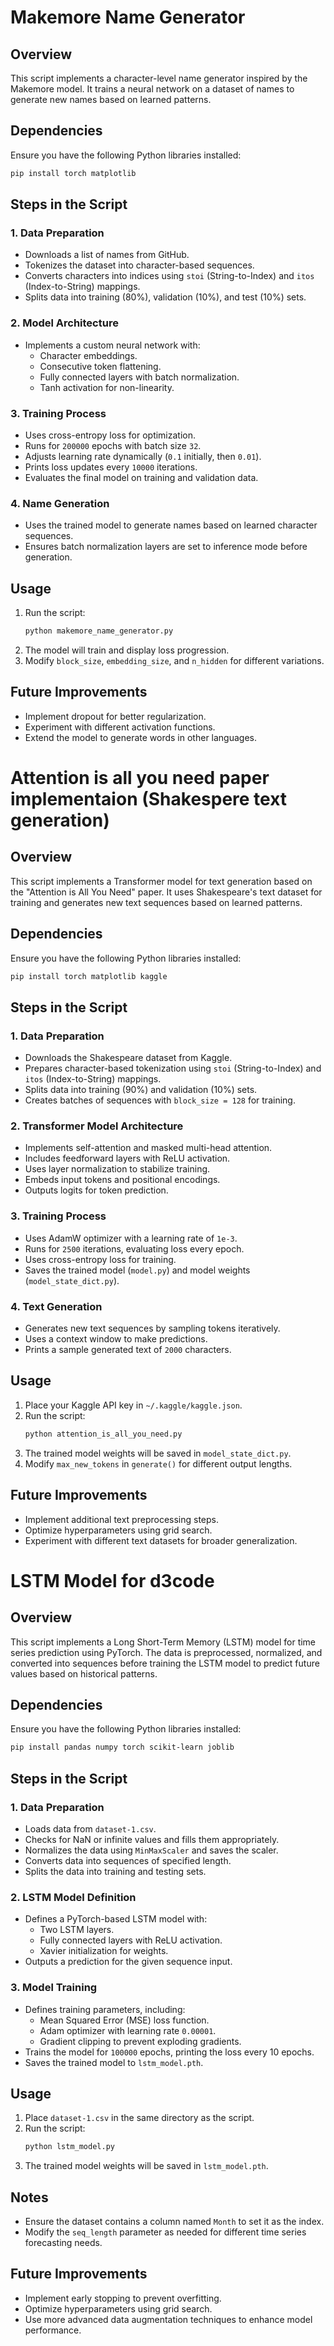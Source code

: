 # Makemore Name Generator

## Overview

This script implements a character-level name generator inspired by the Makemore model. It trains a neural network on a dataset of names to generate new names based on learned patterns.

## Dependencies

Ensure you have the following Python libraries installed:

```bash
pip install torch matplotlib
```

## Steps in the Script

### 1. Data Preparation

- Downloads a list of names from GitHub.
- Tokenizes the dataset into character-based sequences.
- Converts characters into indices using `stoi` (String-to-Index) and `itos` (Index-to-String) mappings.
- Splits data into training (80%), validation (10%), and test (10%) sets.

### 2. Model Architecture

- Implements a custom neural network with:
  - Character embeddings.
  - Consecutive token flattening.
  - Fully connected layers with batch normalization.
  - Tanh activation for non-linearity.

### 3. Training Process

- Uses cross-entropy loss for optimization.
- Runs for `200000` epochs with batch size `32`.
- Adjusts learning rate dynamically (`0.1` initially, then `0.01`).
- Prints loss updates every `10000` iterations.
- Evaluates the final model on training and validation data.

### 4. Name Generation

- Uses the trained model to generate names based on learned character sequences.
- Ensures batch normalization layers are set to inference mode before generation.

## Usage

1. Run the script:
   ```bash
   python makemore_name_generator.py
   ```
2. The model will train and display loss progression.
3. Modify `block_size`, `embedding_size`, and `n_hidden` for different variations.

## Future Improvements

- Implement dropout for better regularization.
- Experiment with different activation functions.
- Extend the model to generate words in other languages.

# Attention is all you need paper implementaion (Shakespere text generation)

## Overview

This script implements a Transformer model for text generation based on the "Attention is All You Need" paper. It uses Shakespeare's text dataset for training and generates new text sequences based on learned patterns.

## Dependencies

Ensure you have the following Python libraries installed:

```bash
pip install torch matplotlib kaggle
```

## Steps in the Script

### 1. Data Preparation

- Downloads the Shakespeare dataset from Kaggle.
- Prepares character-based tokenization using `stoi` (String-to-Index) and `itos` (Index-to-String) mappings.
- Splits data into training (90%) and validation (10%) sets.
- Creates batches of sequences with `block_size = 128` for training.

### 2. Transformer Model Architecture

- Implements self-attention and masked multi-head attention.
- Includes feedforward layers with ReLU activation.
- Uses layer normalization to stabilize training.
- Embeds input tokens and positional encodings.
- Outputs logits for token prediction.

### 3. Training Process

- Uses AdamW optimizer with a learning rate of `1e-3`.
- Runs for `2500` iterations, evaluating loss every epoch.
- Uses cross-entropy loss for training.
- Saves the trained model (`model.py`) and model weights (`model_state_dict.py`).

### 4. Text Generation

- Generates new text sequences by sampling tokens iteratively.
- Uses a context window to make predictions.
- Prints a sample generated text of `2000` characters.

## Usage

1. Place your Kaggle API key in `~/.kaggle/kaggle.json`.
2. Run the script:
   ```bash
   python attention_is_all_you_need.py
   ```
3. The trained model weights will be saved in `model_state_dict.py`.
4. Modify `max_new_tokens` in `generate()` for different output lengths.

## Future Improvements

- Implement additional text preprocessing steps.
- Optimize hyperparameters using grid search.
- Experiment with different text datasets for broader generalization.

# LSTM Model for d3code

## Overview

This script implements a Long Short-Term Memory (LSTM) model for time series prediction using PyTorch. The data is preprocessed, normalized, and converted into sequences before training the LSTM model to predict future values based on historical patterns.

## Dependencies

Ensure you have the following Python libraries installed:

```bash
pip install pandas numpy torch scikit-learn joblib
```

## Steps in the Script

### 1. Data Preparation

- Loads data from `dataset-1.csv`.
- Checks for NaN or infinite values and fills them appropriately.
- Normalizes the data using `MinMaxScaler` and saves the scaler.
- Converts data into sequences of specified length.
- Splits the data into training and testing sets.

### 2. LSTM Model Definition

- Defines a PyTorch-based LSTM model with:
  - Two LSTM layers.
  - Fully connected layers with ReLU activation.
  - Xavier initialization for weights.
- Outputs a prediction for the given sequence input.

### 3. Model Training

- Defines training parameters, including:
  - Mean Squared Error (MSE) loss function.
  - Adam optimizer with learning rate `0.00001`.
  - Gradient clipping to prevent exploding gradients.
- Trains the model for `100000` epochs, printing the loss every 10 epochs.
- Saves the trained model to `lstm_model.pth`.

## Usage

1. Place `dataset-1.csv` in the same directory as the script.
2. Run the script:
   ```bash
   python lstm_model.py
   ```
3. The trained model weights will be saved in `lstm_model.pth`.

## Notes

- Ensure the dataset contains a column named `Month` to set it as the index.
- Modify the `seq_length` parameter as needed for different time series forecasting needs.

## Future Improvements

- Implement early stopping to prevent overfitting.
- Optimize hyperparameters using grid search.
- Use more advanced data augmentation techniques to enhance model performance.
